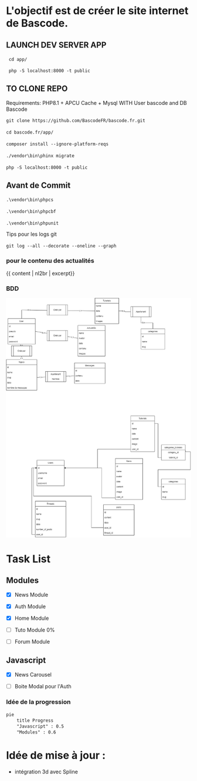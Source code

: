 # L'objectif est de créer le site internet de Bascode.

  
  

## LAUNCH DEV SERVER APP

  

` cd app/`

` php -S localhost:8000 -t public`

  

## TO CLONE REPO

  

Requirements: PHP8.1 + APCU Cache + Mysql WITH User bascode and DB Bascode

  
```
git clone https://github.com/BascodeFR/bascode.fr.git

cd bascode.fr/app/ 

composer install --ignore-platform-reqs 

./vendor\bin\phinx migrate 

php -S localhost:8000 -t public 
```
  

## Avant de Commit

  
```
.\vendor\bin\phpcs

.\vendor\bin\phpcbf

.\vendor\bin\phpunit
```

  

Tips pour les logs git

` git log --all --decorate --oneline --graph `

  

### pour le contenu des actualités

  
  

{{ content | nl2br | excerpt}}

  

### BDD

![BDD](./Bdd.jpg)

  
  

# Task List

  

## Modules

  

- [X] News Module

- [X] Auth Module

- [x] Home Module

- [ ] Tuto Module 0%

- [ ] Forum Module

  

## Javascript

  

- [X] News Carousel

- [ ] Boite Modal pour l'Auth

### Idée de la progression 

```mermaid
pie
    title Progress
    "Javascript" : 0.5
    "Modules" : 0.6
```

# Idée de mise à jour :

- intégration 3d avec Spline






